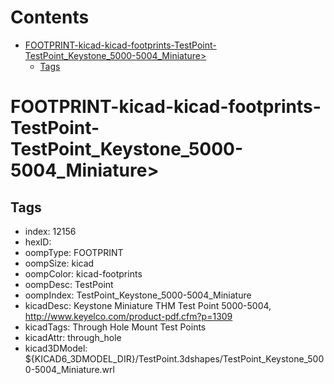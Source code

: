 



Contents
========

* [FOOTPRINT-kicad-kicad-footprints-TestPoint-TestPoint_Keystone_5000-5004_Miniature>](#footprint-kicad-kicad-footprints-testpoint-testpoint_keystone_5000-5004_miniature)
	* [Tags](#tags)

# FOOTPRINT-kicad-kicad-footprints-TestPoint-TestPoint_Keystone_5000-5004_Miniature>

## Tags

- index: 12156
- hexID: 
- oompType: FOOTPRINT
- oompSize: kicad
- oompColor: kicad-footprints
- oompDesc: TestPoint
- oompIndex: TestPoint_Keystone_5000-5004_Miniature
- kicadDesc: Keystone Miniature THM Test Point 5000-5004, http://www.keyelco.com/product-pdf.cfm?p=1309
- kicadTags: Through Hole Mount Test Points
- kicadAttr: through_hole
- kicad3DModel: ${KICAD6_3DMODEL_DIR}/TestPoint.3dshapes/TestPoint_Keystone_5000-5004_Miniature.wrl

